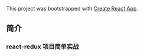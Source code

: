 This project was bootstrapped with [Create React App](https://github.com/facebook/create-react-app).

## 简介

### react-redux 项目简单实战

